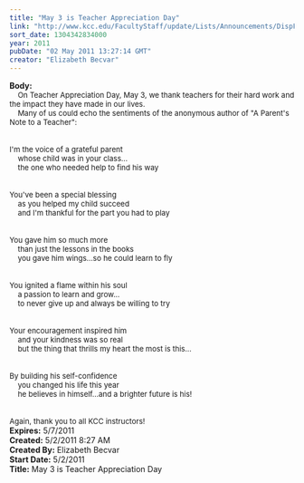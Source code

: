 ```yaml
---
title: "May 3 is Teacher Appreciation Day"
link: "http://www.kcc.edu/FacultyStaff/update/Lists/Announcements/DispForm.aspx?ID=260"
sort_date: 1304342834000
year: 2011
pubDate: "02 May 2011 13:27:14 GMT"
creator: "Elizabeth Becvar"
---
```


<div><b>Body:</b> <div class=ExternalClass24453F6A38F443C487874FD2E8734054>
<div><font size=2>    On Teacher Appreciation Day, May 3, we thank teachers for their hard work and the impact they have made in our lives.<br>    Many of us could echo the sentiments of the anonymous author of &quot;A Parent's Note to a Teacher&quot;: <br> <br>    <br>I'm the voice of a grateful parent<br>    whose child was in your class...<br>    the one who needed help to find his way <br> <br>    <br>You've been a special blessing<br>    as you helped my child succeed<br>    and I'm thankful for the part you had to play <br> <br>    <br>You gave him so much more<br>    than just the lessons in the books<br>    you gave him wings...so he could learn to fly <br> <br>    <br>You ignited a flame within his soul<br>    a passion to learn and grow...<br>    to never give up and always be willing to try <br> <br>    <br>Your encouragement inspired him<br>    and your kindness was so real<br>    but the thing that thrills my heart the most is this... <br> <br>    <br>By building his self-confidence<br>    you changed his life this year<br>    he believes in himself...and a brighter future is his! <br> <br>    <br>Again, thank you to all KCC instructors!<br></font></div></div></div>
<div><b>Expires:</b> 5/7/2011</div>
<div><b>Created:</b> 5/2/2011 8:27 AM</div>
<div><b>Created By:</b> Elizabeth Becvar</div>
<div><b>Start Date:</b> 5/2/2011</div>
<div><b>Title:</b> May 3 is Teacher Appreciation Day</div>
